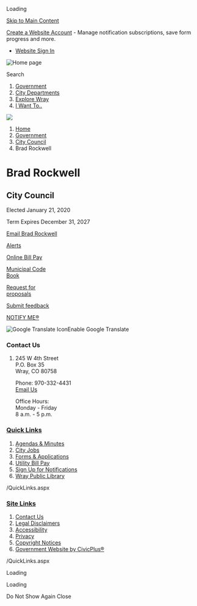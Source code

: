 Loading

[Skip to Main Content](https://co-wray.civicplus.com/231/Brad-Rockwell/)

[Create a Website Account](https://co-wray.civicplus.com/MyAccount/ProfileCreate) - Manage notification subscriptions, save form progress and more.   

- [Website Sign In](https://co-wray.civicplus.com/MyAccount)

![Home page](https://co-wray.civicplus.com/ImageRepository/Document?documentID=1736)

Search

1. [Government](https://co-wray.civicplus.com/27/Government)
2. [City Departments](https://co-wray.civicplus.com/101/City-Departments)
3. [Explore Wray](https://co-wray.civicplus.com/31/Explore-Wray)
4. [I Want To..](https://co-wray.civicplus.com/9/I-Want-To)

<!--THE END-->

![](https://co-wray.civicplus.com/ImageRepository/Document?documentID=1797)

1. [Home](https://co-wray.civicplus.com)
2. [Government](https://co-wray.civicplus.com/27/Government)
3. [City Council](https://co-wray.civicplus.com/148/City-Council)
4. Brad Rockwell

# Brad Rockwell

## City Council

Elected January 21, 2020

Term Expires December 31, 2027

[Email Brad Rockwell](mailto:brockwell@cityofwray.org)

[Alerts](https://co-wray.civicplus.com/alertcenter)

[Online Bill Pay](https://www.cityofwray.org/358/Pay-My-Bill-Online)

[Municipal Code  
Book](https://library.municode.com/co/wray/codes/code_of_ordinances)

[Request for  
proposals](https://co-wray.civicplus.com/166/Requests-for-Proposals)

[Submit feedback](https://co-wray.civicplus.com/FormCenter/City-Hall-7/Submit-Feedback-51)

[NOTIFY ME®](https://co-wray.civicplus.com/list.aspx)

![Google Translate Icon](https://co-wray.civicplus.com/Assets/Images/GoogleTranslate.gif)Enable Google Translate

### Contact Us

1. 245 W 4th Street  
   P.O. Box 35  
   Wray, CO 80758
   
   Phone: 970-332-4431  
   [Email Us](https://co-wray.civicplus.com)
   
   Office Hours:  
   Monday - Friday  
   8 a.m. - 5 p.m.

### [Quick Links](https://co-wray.civicplus.com/QuickLinks.aspx?CID=29)

1. [Agendas &amp; Minutes](https://co-wray.civicplus.com/agendacenter)
2. [City Jobs](https://co-wray.civicplus.com/Jobs.aspx)
3. [Forms &amp; Applications](https://co-wray.civicplus.com/163/City-Forms)
4. [Utility Bill Pay](https://xpressbillpay.com/)
5. [Sign Up for Notifications](https://co-wray.civicplus.com/list.aspx)
6. [Wray Public Library](https://co-wray.civicplus.com/161/Wray-Public-Library)

/QuickLinks.aspx

### [Site Links](https://co-wray.civicplus.com/QuickLinks.aspx?CID=31)

1. [Contact Us](https://co-wray.civicplus.com/directory.aspx)
2. [Legal Disclaimers](https://www.cityofwray.org/382/Legal-Disclaimers)
3. [Accessibility](https://co-wray.civicplus.com/accessibility)
4. [Privacy](https://www.cityofwray.org/387/Privacy)
5. [Copyright Notices](https://co-wray.civicplus.com/site/copyright)
6. [Government Website by CivicPlus®](https://www.civicplus.com)

/QuickLinks.aspx

Loading

Loading

Do Not Show Again Close